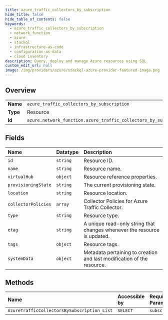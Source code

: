 ```yaml
---
title: azure_traffic_collectors_by_subscription
hide_title: false
hide_table_of_contents: false
keywords:
  - azure_traffic_collectors_by_subscription
  - network_function
  - azure    
  - stackql
  - infrastructure-as-code
  - configuration-as-data
  - cloud inventory
description: Query, deploy and manage Azure resources using SQL
custom_edit_url: null
image: /img/providers/azure/stackql-azure-provider-featured-image.png
---
```

  
    

## Overview
<table><tbody>
<tr><td><b>Name</b></td><td><code>azure_traffic_collectors_by_subscription</code></td></tr>
<tr><td><b>Type</b></td><td>Resource</td></tr>
<tr><td><b>Id</b></td><td><code>azure.network_function.azure_traffic_collectors_by_subscription</code></td></tr>
</tbody></table>

## Fields
| Name | Datatype | Description |
|:-----|:---------|:------------|
| `id` | `string` | Resource ID. |
| `name` | `string` | Resource name. |
| `virtualHub` | `object` | Resource reference properties. |
| `provisioningState` | `string` | The current provisioning state. |
| `location` | `string` | Resource location. |
| `collectorPolicies` | `array` | Collector Policies for Azure Traffic Collector. |
| `type` | `string` | Resource type. |
| `etag` | `string` | A unique read-only string that changes whenever the resource is updated. |
| `tags` | `object` | Resource tags. |
| `systemData` | `object` | Metadata pertaining to creation and last modification of the resource. |
## Methods
| Name | Accessible by | Required Params |
|:-----|:--------------|:----------------|
| `AzureTrafficCollectorsBySubscription_List` | `SELECT` | `subscriptionId` |
